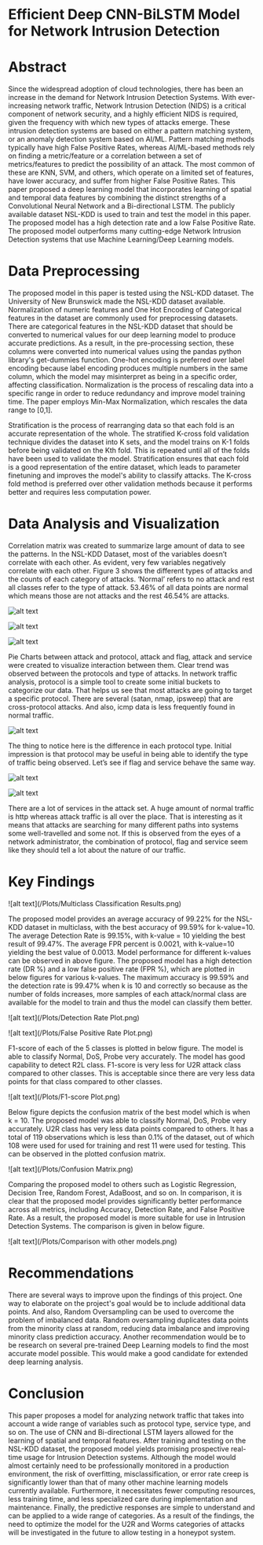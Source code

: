 # Efficient Deep CNN-BiLSTM Model for Network Intrusion Detection
# Abstract

Since the widespread adoption of cloud technologies, there has been an increase in the demand for Network Intrusion Detection Systems. With ever-increasing network traffic, Network Intrusion Detection (NIDS) is a critical component of network security, and a highly efficient NIDS is required, given the frequency with which new types of attacks emerge. These intrusion detection systems are based on either a pattern matching system, or an anomaly detection system based on AI/ML. Pattern matching methods typically have high False Positive Rates, whereas AI/ML-based methods rely on finding a metric/feature or a correlation between a set of metrics/features to predict the possibility of an attack. The most common of these are KNN, SVM, and others, which operate on a limited set of features, have lower accuracy, and suffer from higher False Positive Rates. This paper proposed a deep learning model that incorporates learning of spatial and temporal data features by combining the distinct strengths of a Convolutional Neural Network and a Bi-directional LSTM. The publicly available dataset NSL-KDD is used to train and test the model in this paper. The proposed model has a high detection rate and a low False Positive Rate. The proposed model outperforms many cutting-edge Network Intrusion Detection systems that use Machine Learning/Deep Learning models.

# Data Preprocessing

The proposed model in this paper is tested using the NSL-KDD dataset. The University of New Brunswick made the NSL-KDD dataset available. Normalization of numeric features and One Hot Encoding of Categorical features in the dataset are commonly used for preprocessing datasets. There are categorical features in the NSL-KDD dataset that should be converted to numerical values for our deep learning model to produce accurate predictions. As a result, in the pre-processing section, these columns were converted into numerical values using the pandas python library's get-dummies function. One-hot encoding is preferred over label encoding because label encoding produces multiple numbers in the same column, which the model may misinterpret as being in a specific order, affecting classification. Normalization is the process of rescaling data into a specific range in order to reduce redundancy and improve model training time. The paper employs Min-Max Normalization, which rescales the data range to [0,1].

Stratification is the process of rearranging data so that each fold is an accurate representation of the whole. The stratified K-cross fold validation technique divides the dataset into K sets, and the model trains on K-1 folds before being validated on the Kth fold. This is repeated until all of the folds have been used to validate the model. Stratification ensures that each fold is a good representation of the entire dataset, which leads to parameter finetuning and improves the model's ability to classify attacks. The K-cross fold method is preferred over other validation methods because it performs better and requires less computation power.

# Data Analysis and Visualization

Correlation matrix was created to summarize large amount of data to see the patterns. In the NSL-KDD Dataset, most of the variables doesn’t correlate with each other. As evident, very few variables negatively correlate with each other. Figure 3 shows the different types of attacks and the counts of each category of attacks. ‘Normal’ refers to no attack and rest all classes refer to the type of attack. 53.46% of all data points are normal which means those are not attacks and the rest 46.54% are attacks.

![alt text](/Plots/2.png)

![alt text](/Plots/3.png)

![alt text](/Plots/4.png)

Pie Charts between attack and protocol, attack and flag, attack and service were created to visualize interaction between them. Clear trend was observed between the protocols and type of attacks. In network traffic analysis, protocol is a simple tool to create some initial buckets to categorize our data. That helps us see that most attacks are going to target a specific protocol. There are several (satan, nmap, ipsweep) that are cross-protocol attacks. And also, icmp data is less frequently found in normal traffic.

![alt text](/Plots/5.png)

The thing to notice here is the difference in each protocol type. Initial impression is that protocol may be useful in being able to identify the type of traffic being observed. Let’s see if flag and service behave the same way.

![alt text](/Plots/6.png)

![alt text](/Plots/7.png)

There are a lot of services in the attack set. A huge amount of normal traffic is http whereas attack traffic is all over the place. That is interesting as it means that attacks are searching for many different paths into systems some well-travelled and some not. If this is observed from the eyes of a network administrator, the combination of protocol, flag and service seem like they should tell a lot about the nature of our traffic.

# Key Findings

![alt text](/Plots/Multiclass Classification Results.png)

The proposed model provides an average accuracy of 99.22% for the NSL-KDD dataset in multiclass, with the best accuracy of 99.59% for k-value=10. The average Detection Rate is 99.15%, with k-value = 10 yielding the best result of 99.47%. The average FPR percent is 0.0021, with k-value=10 yielding the best value of 0.0013. Model performance for different k-values can be observed in above figure. The proposed model has a high detection rate (DR %) and a low false positive rate (FPR %), which are plotted in below figures for various k-values. The maximum accuracy is 99.59% and the detection rate is 99.47% when k is 10 and correctly so because as the number of folds increases, more samples of each attack/normal class are available for the model to train and thus the model can classify them better.

![alt text](/Plots/Detection Rate Plot.png)

![alt text](/Plots/False Positive Rate Plot.png)

F1-score of each of the 5 classes is plotted in below figure. The model is able to classify Normal, DoS, Probe very accurately. The model has good capability to detect R2L class. F1-score is very less for U2R attack class compared to other classes. This is acceptable since there are very less data points for that class compared to other classes.

![alt text](/Plots/F1-score Plot.png)

Below figure depicts the confusion matrix of the best model which is when k = 10. The proposed model was able to classify Normal, DoS, Probe very accurately. U2R class has very less data points compared to others. It has a total of 119 observations which is less than 0.1% of the dataset, out of which 108 were used for used for training and rest 11 were used for testing. This can be observed in the plotted confusion matrix.

![alt text](/Plots/Confusion Matrix.png)

Comparing the proposed model to others such as Logistic Regression, Decision Tree, Random Forest, AdaBoost, and so on. In comparison, it is clear that the proposed model provides significantly better performance across all metrics, including Accuracy, Detection Rate, and False Positive Rate. As a result, the proposed model is more suitable for use in Intrusion Detection Systems. The comparison is given in below figure.

![alt text](/Plots/Comparison with other models.png)



# Recommendations

There are several ways to improve upon the findings of this project. One way to elaborate on the project's goal would be to include additional data points. And also, Random Oversampling can be used to overcome the problem of imbalanced data. Random oversampling duplicates data points from the minority class at random, reducing data imbalance and improving minority class prediction accuracy. Another recommendation would be to be research on several pre-trained Deep Learning models to find the most accurate model possible. This would make a good candidate for extended deep learning analysis.

# Conclusion

This paper proposes a model for analyzing network traffic that takes into account a wide range of variables such as protocol type, service type, and so on. The use of CNN and Bi-directional LSTM layers allowed for the learning of spatial and temporal features. After training and testing on the NSL-KDD dataset, the proposed model yields promising prospective real-time usage for Intrusion Detection systems. Although the model would almost certainly need to be professionally monitored in a production environment, the risk of overfitting, misclassification, or error rate creep is significantly lower than that of many other machine learning models currently available. Furthermore, it necessitates fewer computing resources, less training time, and less specialized care during implementation and maintenance. Finally, the predictive responses are simple to understand and can be applied to a wide range of categories. As a result of the findings, the need to optimize the model for the U2R and Worms categories of attacks will be investigated in the future to allow testing in a honeypot system.